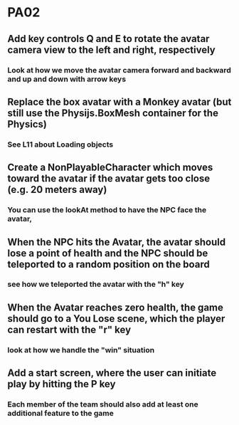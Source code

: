 # PA02

## Add key controls Q and E to rotate the avatar camera view to the left and right, respectively

### Look at how we move the avatar camera forward and backward and up and down with arrow keys

## Replace the box avatar with a Monkey avatar (but still use the Physijs.BoxMesh container for the Physics)

### See L11 about Loading objects

## Create a NonPlayableCharacter which moves toward the avatar if the avatar gets too close (e.g. 20 meters away)

### You can use the lookAt method to have the NPC face the avatar,

## When the NPC hits the Avatar, the avatar should lose a point of health and the NPC should be teleported to a random position on the board

### see how we teleported the avatar with the "h" key

## When the Avatar reaches zero health, the game should go to a You Lose scene, which the player can restart with the "r" key

### look at how we handle the "win" situation

## Add a start screen, where the user can initiate play by hitting the P key

### Each member of the team should also add at least one additional feature to the game

